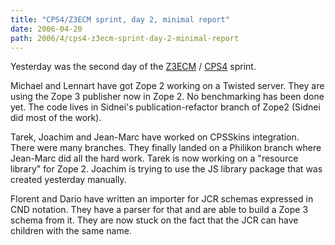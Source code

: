```yaml
---
title: "CPS4/Z3ECM sprint, day 2, minimal report"
date: 2006-04-20
path: 2006/4/cps4-z3ecm-sprint-day-2-minimal-report
---
```


<p>
Yesterday was the second day of the <a href="http://www.z3lab.org/">Z3ECM</a> / <a href="http://blogs.nuxeo.com/sections/blogs/fermigier/2006_04_13_cps4-project-officially-started">CPS4</a> sprint.
</p><p>
Michael and Lennart have got Zope 2 working on a Twisted server. They are using
the Zope 3 publisher now in Zope 2. No benchmarking has been done yet.  The
code lives in Sidnei's publication-refactor branch of Zope2 (Sidnei did most of
the work).
</p><p>
Tarek, Joachim and Jean-Marc have worked on CPSSkins integration. There
were many branches. They finally landed on a Philikon branch where Jean-Marc
did all the hard work. Tarek is now working on a "resource library"
for Zope 2. Joachim is trying to use the JS library package that was
created yesterday manually.
</p><p>
Florent and Dario have written an importer for JCR schemas expressed in CND
notation. They have a parser for that and are able to build a Zope 3 schema
from it. They are now stuck on the fact that the JCR can have children with the
same name.
</p> 


